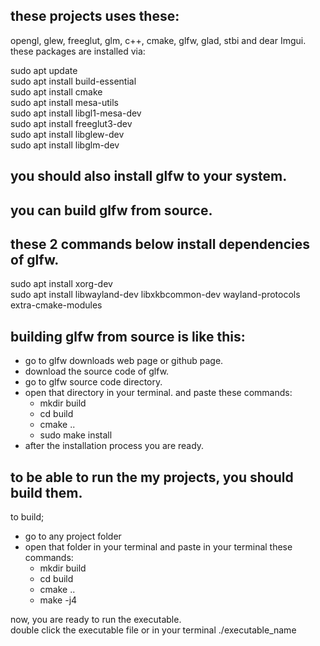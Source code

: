 ## these projects uses these:  
opengl, glew, freeglut, glm, c++, cmake, glfw, glad, stbi and dear Imgui.   
these packages are installed via:    

sudo apt update    
sudo apt install build-essential    
sudo apt install cmake    
sudo apt install mesa-utils                 
sudo apt install libgl1-mesa-dev            
sudo apt install freeglut3-dev              
sudo apt install libglew-dev                
sudo apt install libglm-dev                 

## you should also install glfw to your system.  
## you can build glfw from source. 
## these 2 commands below install dependencies of glfw.  
sudo apt install xorg-dev  
sudo apt install libwayland-dev libxkbcommon-dev wayland-protocols extra-cmake-modules  
## building glfw from source is like this:
- go to glfw downloads web page or github page.  
- download the source code of glfw.  
- go to glfw source code directory.  
- open that directory in your terminal. and paste these commands:  
    - mkdir build  
    - cd build  
    - cmake ..  
    - sudo make install  
- after the installation process you are ready.  

## to be able to run the my projects, you should build them.  
to build;
- go to any project folder
- open that folder in your terminal and paste in your terminal these commands:
     - mkdir build
     - cd build
     - cmake ..
     - make -j4

now, you are ready to run the executable.  
double click the executable file or in your terminal ./executable_name



